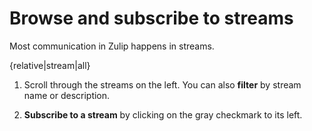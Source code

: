 # Browse and subscribe to streams

Most communication in Zulip happens in streams.

{relative|stream|all}

1. Scroll through the streams on the left. You can also **filter** by stream
   name or description.

1. **Subscribe to a stream** by clicking on the gray checkmark to its left.
